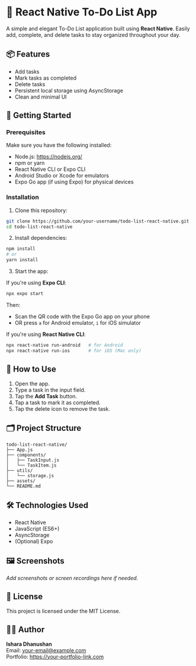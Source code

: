 # 📝 React Native To-Do List App

A simple and elegant To-Do List application built using **React Native**. Easily add, complete, and delete tasks to stay organized throughout your day.

## 📦 Features

- Add tasks
- Mark tasks as completed
- Delete tasks
- Persistent local storage using AsyncStorage
- Clean and minimal UI

## 🚀 Getting Started

### Prerequisites

Make sure you have the following installed:

- Node.js: https://nodejs.org/
- npm or yarn
- React Native CLI or Expo CLI
- Android Studio or Xcode for emulators
- Expo Go app (if using Expo) for physical devices

### Installation

1. Clone this repository:

```bash
git clone https://github.com/your-username/todo-list-react-native.git
cd todo-list-react-native
```

2. Install dependencies:

```bash
npm install
# or
yarn install
```

3. Start the app:

If you're using **Expo CLI**:

```bash
npx expo start
```

Then:
- Scan the QR code with the Expo Go app on your phone
- OR press `a` for Android emulator, `i` for iOS simulator

If you're using **React Native CLI**:

```bash
npx react-native run-android   # for Android
npx react-native run-ios       # for iOS (Mac only)
```

## 📲 How to Use

1. Open the app.
2. Type a task in the input field.
3. Tap the **Add Task** button.
4. Tap a task to mark it as completed.
5. Tap the delete icon to remove the task.

## 🗂 Project Structure

```
todo-list-react-native/
├── App.js
├── components/
│   ├── TaskInput.js
│   └── TaskItem.js
├── utils/
│   └── storage.js
├── assets/
└── README.md
```

## 🛠 Technologies Used

- React Native
- JavaScript (ES6+)
- AsyncStorage
- (Optional) Expo

## 🖼 Screenshots

_Add screenshots or screen recordings here if needed._

## 📃 License

This project is licensed under the MIT License.

## 🙋‍♂️ Author

**Ishara Dhanushan**  
Email: your-email@example.com  
Portfolio: https://your-portfolio-link.com